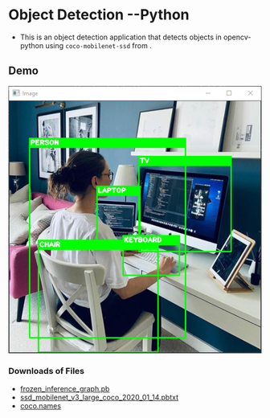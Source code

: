 # Object Detection --Python
* This is an object detection application that detects objects in opencv-python using `coco-mobilenet-ssd` from .

## Demo
<img src="https://github.com/CrispenGari/Opencv-Python/blob/main/object-detection/bandicam%202021-04-09%2009-55-58-586.jpg" alt ="placeholder"/>


### Downloads of Files
* [frozen_inference_graph.pb](https://github.com/sidpro-hash/Object-Detection/blob/main/frozen_inference_graph.pb)
* [ssd_mobilenet_v3_large_coco_2020_01_14.pbtxt](https://github.com/sidpro-hash/Object-Detection/blob/main/ssd_mobilenet_v3_large_coco_2020_01_14.pbtxt)
* [coco.names](https://github.com/sidpro-hash/Object-Detection/blob/main/coco.names)